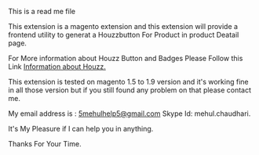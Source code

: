 This is a read me file

This extension is a magento extension and this extension will provide a frontend utility to generat a Houzzbutton For Product in product Deatail page.

For More information about Houzz Button and Badges Please Follow this Link <a href="http://www.houzz.com/buttonsAndBadges"> Information about Houzz.</a>


This extension is tested on magento 1.5 to 1.9 version and it's working fine in all those version but if you still found any problem on that please contact me.

My email address is : 5mehulhelp5@gmail.com
Skype Id: mehul.chaudhari.

It's My Pleasure if I can help you in anything.

Thanks For Your Time.

